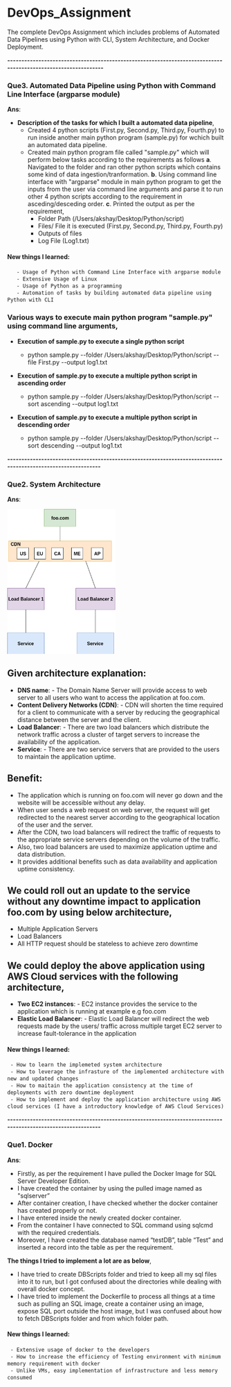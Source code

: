 # DevOps_Assignment
The complete DevOps Assignment which includes problems of Automated Data Pipelines using Python with CLI, System Architecture, and Docker Deployment.

**--------------------------------------------------------------------------------------------------------------**     

### Que3. Automated Data Pipeline using Python with Command Line Interface (argparse module)
**Ans**:
- **Description of the tasks for which I built a automated data pipeline**,
  - Created 4 python scripts (First.py, Second.py, Third.py, Fourth.py) to run inside another main python program (sample.py) for wchich built an automated data pipeline.
  - Created main python program file called "sample.py" which will perform below tasks according to the requirements as follows 
    **a**.	Navigated to the folder and ran other python scripts which contains some kind of data ingestion/tranformation.
    **b**.	Using command line interface with "argparse" module in main python program to get the inputs from the user via command line arguments and parse it to run other 4 python scripts according to the requirement in asceding/desceding order.
    **c**.	Printed the output as per the requirement,
      - Folder Path (/Users/akshay/Desktop/Python/script)
      - Files/ File it is executed (First.py, Second.py, Third.py, Fourth.py)
      - Outputs of files 
      - Log File (Log1.txt)
  
#### New things I learned:
       - Usage of Python with Command Line Interface with argparse module
       - Extensive Usage of Linux
       - Usage of Python as a programming
       - Automation of tasks by building automated data pipeline using Python with CLI
       
### Various ways to execute main python program "sample.py" using command line arguments,

  - **Execution of sample.py to execute a single python script**
      - python sample.py --folder /Users/akshay/Desktop/Python/script --file First.py --output log1.txt

  - **Execution of sample.py to execute a multiple python script in ascending order**
      - python sample.py --folder /Users/akshay/Desktop/Python/script --sort ascending --output log1.txt

  - **Execution of sample.py to execute a multiple python script in descending order**
      - python sample.py --folder /Users/akshay/Desktop/Python/script --sort descending --output log1.txt

       
**-------------------------------------------------------------------------------------------------------------**     

### Que2. System Architecture 
**Ans**: 

![alt tag](https://github.com/akshayjadhav21/DevOps_Assignment/blob/master/System%20Architecture.png "System Architecture")
 
## Given architecture explanation:
-	**DNS name**: - The Domain Name Server will provide access to web server to all users who want to access the application at foo.com.
- **Content Delivery Networks (CDN)**: - CDN will shorten the time required for a client to communicate with a server by reducing the geographical distance between the server and the client.
-	**Load Balancer**: - There are two load balancers which distribute the network traffic across a cluster of target servers to increase the availability of the application.
-	**Service**: - There are two service servers that are provided to the users to maintain the application uptime.

## Benefit:
- The application which is running on foo.com will never go down and the website will be accessible without any delay.
- When user sends a web request on web server, the request will get redirected to the nearest server according to the geographical location of the user and the server.
- After the CDN, two load balancers will redirect the traffic of requests to the appropriate service servers depending on the volume of the traffic.
- Also, two load balancers are used to maximize application uptime and data distribution.
- It provides additional benefits such as data availability and application uptime consistency.

## We could roll out an update to the service without any downtime impact to application foo.com by using below architecture,
- Multiple Application Servers
- Load Balancers
- All HTTP request should be stateless to achieve zero downtime

## We could deploy the above application using AWS Cloud services with the following architecture,
- **Two EC2 instances**: - EC2 instance provides the service to the application which is running at example e.g foo.com
- **Elastic Load Balancer**: - Elastic Load Balancer will redirect the web requests made by the users/ traffic across multiple target EC2 server to increase fault-tolerance in the application

#### New things I learned:
     - How to learn the implemeted system architecture
     - How to leverage the infrasture of the implemented architecture with new and updated changes
     - How to maitain the application consistency at the time of deployments with zero downtime deployment
     - How to implement and deploy the application architecture using AWS cloud services (I have a introductory knowledge of AWS Cloud Services) 
     
**-------------------------------------------------------------------------------------------------------------**  

### Que1. Docker
**Ans**:

- Firstly, as per the requirement I have pulled the Docker Image for SQL Server Developer Edition.
- I have created the container by using the pulled image named as "sqlserver”
- After container creation, I have checked whether the docker container has created properly or not.
- I have entered inside the newly created docker container.
- From the container I have connected to SQL command using sqlcmd with the required credentials.
- Moreover, I have created the database named “testDB”, table “Test” and inserted a record into the table as per the requirement.

**The things I tried to implement a lot are as below**,
- I have tried to create DBScripts folder and tried to keep all my sql files into it to run, but I got confused about the directories while dealing with overall docker concept.
-	I have tried to implement the Dockerfile to process all things at a time such as pulling an SQL image, create a container using an image, expose SQL port outside the host image, but I was confused about how to fetch DBScripts folder and from which folder path.

#### New things I learned:
     - Extensive usage of docker to the developers
     - How to increase the efficiency of Testing environment with minimum memory requirement with docker
     - Unlike VMs, easy implementation of infrastructure and less memory consumed

